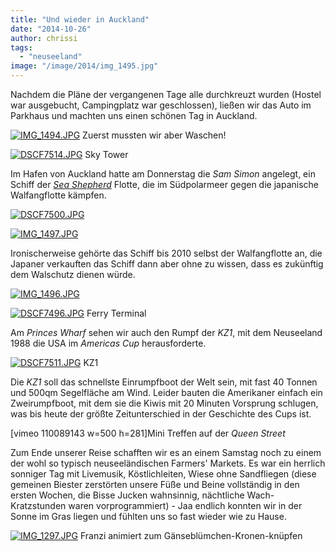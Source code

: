 ```yaml
---
title: "Und wieder in Auckland"
date: "2014-10-26"
author: chrissi
tags: 
  - "neuseeland"
image: "/image/2014/img_1495.jpg"
---
```


Nachdem die Pläne der vergangenen Tage alle durchkreuzt wurden (Hostel war ausgebucht, Campingplatz war geschlossen), ließen wir das Auto im Parkhaus und machten uns einen schönen Tag in Auckland.

[![IMG_1494.JPG](images/img_1494.jpg)](https://hafenstrand.wordpress.com/wp-content/uploads/2014/10/img_1494.jpg) Zuerst mussten wir aber Waschen!

[![DSCF7514.JPG](images/dscf7514.jpg)](https://hafenstrand.wordpress.com/wp-content/uploads/2014/10/dscf7514.jpg) Sky Tower

Im Hafen von Auckland hatte am Donnerstag die _Sam Simon_ angelegt, ein Schiff der _[Sea Shepherd](http://www.sea-shepherd-deutschland.de/site/)_ Flotte, die im Südpolarmeer gegen die japanische Walfangflotte kämpfen.

[![DSCF7500.JPG](images/dscf75001.jpg)](https://hafenstrand.wordpress.com/wp-content/uploads/2014/10/dscf75001.jpg)

[![IMG_1497.JPG](images/img_1497.jpg)](https://hafenstrand.wordpress.com/wp-content/uploads/2014/10/img_1497.jpg)

Ironischerweise gehörte das Schiff bis 2010 selbst der Walfangflotte an, die Japaner verkauften das Schiff dann aber ohne zu wissen, dass es zukünftig dem Walschutz dienen würde.

[![IMG_1496.JPG](images/img_1496.jpg)](https://hafenstrand.wordpress.com/wp-content/uploads/2014/10/img_1496.jpg)

[![DSCF7496.JPG](images/dscf7496.jpg)](https://hafenstrand.wordpress.com/wp-content/uploads/2014/10/dscf7496.jpg) Ferry Terminal

Am _Princes Wharf_ sehen wir auch den Rumpf der _KZ1_, mit dem Neuseeland 1988 die USA im _Americas Cup_ herausforderte.

[![DSCF7511.JPG](images/dscf7511.jpg)](https://hafenstrand.wordpress.com/wp-content/uploads/2014/10/dscf7511.jpg) KZ1

Die _KZ1_ soll das schnellste Einrumpfboot der Welt sein, mit fast 40 Tonnen und 500qm Segelfläche am Wind. Leider bauten die Amerikaner einfach ein Zweirumpfboot, mit dem sie die Kiwis mit 20 Minuten Vorsprung schlugen, was bis heute der größte Zeitunterschied in der Geschichte des Cups ist.

\[vimeo 110089143 w=500 h=281\]Mini Treffen auf der _Queen Street_

Zum Ende unserer Reise schafften wir es an einem Samstag noch zu einem der wohl so typisch neuseeländischen Farmers' Markets. Es war ein herrlich sonniger Tag mit Livemusik, Köstlichleiten, Wiese ohne Sandfliegen (diese gemeinen Biester zerstörten unsere Füße und Beine vollständig in den ersten Wochen, die Bisse Jucken wahnsinnig, nächtliche Wach-Kratzstunden waren vorprogrammiert) - Jaa endlich konnten wir in der Sonne im Gras liegen und fühlten uns so fast wieder wie zu Hause.

[![IMG_1297.JPG](images/img_12971.jpg)](https://hafenstrand.wordpress.com/wp-content/uploads/2014/10/img_12971.jpg) Franzi animiert zum Gänseblümchen-Kronen-knüpfen
